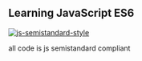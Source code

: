 ## Learning JavaScript ES6

[![js-semistandard-style](https://raw.githubusercontent.com/standard/semistandard/master/badge.svg)](https://github.com/standard/semistandard)

all code is js semistandard compliant
